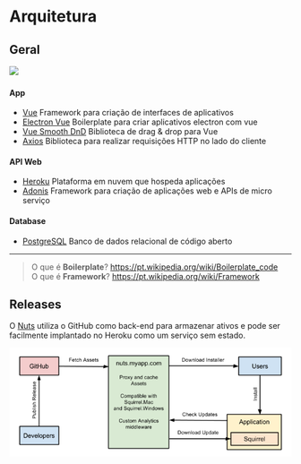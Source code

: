 # Arquitetura

## Geral

<img src="/_media/overview.png">


#### App

- [Vue](https://github.com/vuejs/vue) Framework para criação de interfaces de aplicativos
- [Electron Vue](https://github.com/SimulatedGREG/electron-vue) Boilerplate para criar aplicativos electron com vue
- [Vue Smooth DnD](https://github.com/kutlugsahin/vue-smooth-dnd) Biblioteca de drag & drop para Vue
- [Axios](https://github.com/axios/axios) Biblioteca para realizar requisições HTTP no lado do cliente

#### API Web

- [Heroku](https://www.heroku.com/) Plataforma em nuvem que hospeda aplicações
- [Adonis](https://adonisjs.com/) Framework para criação de aplicações web e APIs de micro serviço
 
#### Database

- [PostgreSQL](https://www.postgresql.org/) Banco de dados relacional de código aberto

-----------------------------------------------
> O que é **Boilerplate**? https://pt.wikipedia.org/wiki/Boilerplate_code <br>
O que é **Framework**? https://pt.wikipedia.org/wiki/Framework

## Releases

O [Nuts](https://github.com/GitbookIO/nuts) utiliza o GitHub como back-end para armazenar ativos e pode ser facilmente implantado no Heroku como um serviço sem estado.

<img src="https://github.com/GitbookIO/nuts/raw/master/docs/schema.png">

